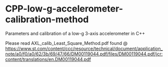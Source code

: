 # CPP-low-g-accelerometer-calibration-method
Parameters and calibration of a low-g 3-axis accelerometer in C++


Please read AXL_calib_Least_Square_Method.pdf
found @
https://www.st.com/content/ccc/resource/technical/document/application_note/a0/f0/a0/62/3b/69/47/66/DM00119044.pdf/files/DM00119044.pdf/jcr:content/translations/en.DM00119044.pdf
